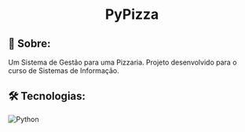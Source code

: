 <h1 align='center'>PyPizza</h1>
<h2>👾 Sobre:</h2>
<p>Um Sistema de Gestão para uma Pizzaria. Projeto desenvolvido para o curso de Sistemas de Informação.</p>

## 🛠 **Tecnologias:**


<img align="center" alt="Python" src="https://img.shields.io/badge/Python-14354C?style=for-the-badge&logo=python&logoColor=white" />
